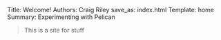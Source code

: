 Title: Welcome!
Authors: Craig Riley
save_as: index.html
Template: home
Summary: Experimenting with Pelican

>This is a site for stuff 
